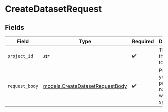 # CreateDatasetRequest


## Fields

| Field                                                                    | Type                                                                     | Required                                                                 | Description                                                              |
| ------------------------------------------------------------------------ | ------------------------------------------------------------------------ | ------------------------------------------------------------------------ | ------------------------------------------------------------------------ |
| `project_id`                                                             | *str*                                                                    | :heavy_check_mark:                                                       | The ID of the project to delete                                          |
| `request_body`                                                           | [models.CreateDatasetRequestBody](../models/createdatasetrequestbody.md) | :heavy_check_mark:                                                       | Provide your project name if you want to specify it.                     |